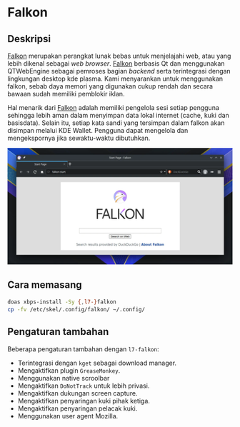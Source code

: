 # Falkon

## Deskripsi

[Falkon] merupakan perangkat lunak bebas untuk menjelajahi web, atau yang lebih dikenal sebagai _web browser_. [Falkon] berbasis Qt dan menggunakan QTWebEngine sebagai pemroses bagian _backend_ serta terintegrasi dengan lingkungan desktop kde plasma. Kami menyarankan untuk menggunakan falkon, sebab daya memori yang digunakan cukup rendah dan secara bawaan sudah memiliki pemblokir iklan.

Hal menarik dari [Falkon] adalah memiliki pengelola sesi setiap pengguna sehingga lebih aman dalam menyimpan data lokal internet (cache, kuki dan basisdata). Selain itu, setiap kata sandi yang tersimpan dalam falkon akan disimpan melalui KDE Wallet. Pengguna dapat mengelola dan mengekspornya jika sewaktu-waktu dibutuhkan.

![Falkon Browser LangitKetujuh OS](../../media/image/falkon-langitketujuh-id.webp)

## Cara memasang

```sh
doas xbps-install -Sy {,l7-}falkon
cp -fv /etc/skel/.config/falkon/ ~/.config/
```

## Pengaturan tambahan

Beberapa pengaturan tambahan dengan `l7-falkon`:

- Terintegrasi dengan `kget` sebagai download manager.
- Mengaktifkan plugin `GreaseMonkey`.
- Menggunakan native scroolbar
- Mengaktifkan `DoNotTrack` untuk lebih privasi.
- Mengaktifkan dukungan screen capture.
- Mengaktifkan penyaringan kuki pihak ketiga.
- Mengaktifkan penyaringan pelacak kuki.
- Menggunakan user agent Mozilla.

[Falkon]:https://falkon.org/
